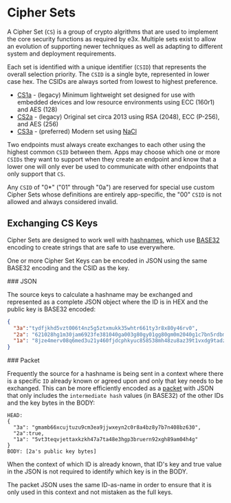 Cipher Sets
===========

A Cipher Set (`CS`) is a group of crypto algrithms that are used to implement the core security functions as required by e3x.  Multiple sets exist to allow an evolution of supporting newer techniques as well as adapting to different system and deployment requirements.

Each set is identified with a unique identifier (`CSID`) that represents the overall selection priority. The `CSID` is a single byte, represented in lower case hex. The CSIDs are always sorted from lowest to highest preference.

* [CS1a](cs/1a.md) - (legacy) Minimum lightweight set designed for use with embedded devices and low resource environments using ECC (160r1) and AES (128)
* [CS2a](cs/2a.md) - (legacy) Original set circa 2013 using RSA (2048), ECC (P-256), and AES (256)
* [CS3a](cs/3a.md) - (preferred) Modern set using [NaCl](http://nacl.cr.yp.to/)


Two endpoints must always create exchanges to each other using the highest common `CSID` between them.  Apps may choose which one or more `CSIDs` they want to support when they create an endpoint and know that a lower one will only ever be used to communicate with other endpoints that only support that `CS`.

Any `CSID` of "0*" ("01" through "0a") are reserved for special use custom Cipher Sets whose definitions are entirely app-specific, the "00" `CSID` is not allowed and always considered invalid.

## Exchanging CS Keys

Cipher Sets are designed to work well with [hashnames](../../hashname/), which use [BASE32](http://tools.ietf.org/html/rfc4648) encoding to create strings that are safe to use everywhere.

One or more Cipher Set Keys can be encoded in JSON using the same BASE32 encoding and the CSID as the key.

<a name="json" />
### JSON

The source keys to calculate a hashname may be exchanged and represented as a complete JSON object where the ID is in HEX and the public key is BASE32 encoded:

```json
{
  "3a":"tydfjkhd5vzt006t4nz5g5ztxmukk35whtr661ty3r8x80y46rv0",
  "2a": "621028hg1m30jam6923fe381040ga003g80gy01gg80gm0m2040g1c7bn5rdbmctf9qf56xvjf7d0faygd350fgpwy9baqg9e6ffhmmd2z0dytj6m6yn4cud1ny2nbv4qt7mn0fcper50zv4g1kavyv7mxm4tc06xhq33n8mzn80c6y6knyntvxfcnh1k9aftvrrb43b3vrh7eed3h117z4rqcruj3c38nyj6mdaudgdz6eph2wb2zzjf9h1c0tz9np4nbpvj42m5k192gqb36cgzvhchmzr3d4xutv3knw31h9g28bfbaawdexzrtc1cjdpx7yz6x9v2wjjhhettq1ehm457vf1r1kuqmynyvfkr5hhv3vf3dmwqxh03kruk0y2zve3h39a9d748raemkjg02avxcm3ktrd1jaxnbcup69m1u0e9kuq3mffj0g0cq3rqyjqyr2491820c0g008",
  "1a": "8jze4merv08q6med3u21y460fjdcphkyuc858538mh48zu8az39t1vxdg9tadzun"
}
```

<a name="packet" />
### Packet 

Frequently the source for a hashname is being sent in a context where there is a specific `ID` already known or agreed upon and only that key needs to be exchanged.  This can be more efficiently encoded as a [packet](../lob/) with JSON that only includes the `intermediate hash` values (in BASE32) of the other IDs and the key bytes in the BODY:

```
HEAD:
{
  "3a": "gmamb66xcujtuzu9cm3ea9jjwxeyn2c0r8a4bz8y7b7n408bz630",
  "2a":true,
  "1a": "5vt3teqvjettaxkzkh47a7ta48e3hgp3bruern92xgh89am04h4g"
}
BODY: [2a's public key bytes]
```

When the context of which ID is already known, that ID's key and true value in the JSON is not required to identify which key is in the BODY.

The packet JSON uses the same ID-as-name in order to ensure that it is only used in this context and not mistaken as the full keys.
